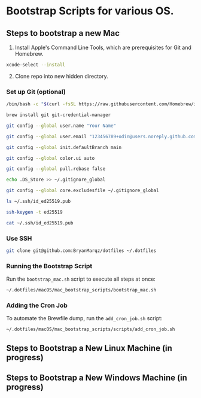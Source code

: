 # Bootstrap Scripts for various OS.

## Steps to bootstrap a new Mac

1. Install Apple's Command Line Tools, which are prerequisites for Git and Homebrew.

```sh
xcode-select --install
```

2. Clone repo into new hidden directory.

### Set up Git (optional)

```sh
/bin/bash -c "$(curl -fsSL https://raw.githubusercontent.com/Homebrew/install/HEAD/install.sh)"
```

```sh
brew install git git-credential-manager
```

```sh
git config --global user.name "Your Name"
```

```sh
git config --global user.email "123456789+odin@users.noreply.github.com" # Remember to use your own private GitHub email here.
```

```sh
git config --global init.defaultBranch main
```

```sh
git config --global color.ui auto
```

```sh
git config --global pull.rebase false
```

```sh
echo .DS_Store >> ~/.gitignore_global
```

```sh
git config --global core.excludesfile ~/.gitignore_global
```

```sh
ls ~/.ssh/id_ed25519.pub
```

```sh
ssh-keygen -t ed25519
```

```sh
cat ~/.ssh/id_ed25519.pub
```

### Use SSH

```sh
git clone git@github.com:BryanMarqz/dotfiles ~/.dotfiles
```

### Running the Bootstrap Script

Run the `bootstrap_mac.sh` script to execute all steps at once:

```sh
~/.dotfiles/macOS/mac_bootstrap_scripts/bootstrap_mac.sh
```

### Adding the Cron Job

To automate the Brewfile dump, run the `add_cron_job.sh` script:

```sh
~/.dotfiles/macOS/mac_bootstrap_scripts/scripts/add_cron_job.sh
```

## Steps to Bootstrap a New Linux Machine (in progress)

## Steps to Bootstrap a New Windows Machine (in progress)
